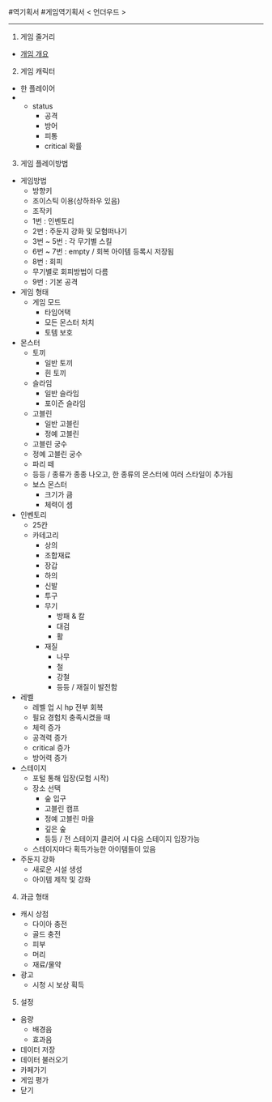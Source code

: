 #역기획서 #게임역기획서
< 언더우드 >

* * *
1. 게임 줄거리
 * [개임 개요](https://github.com/0inhae0/eight-color-bird/blob/master/%EC%96%B8%EB%8D%94%EC%9A%B0%EB%93%9C_%EA%B2%8C%EC%9E%84%EA%B0%9C%EC%9A%94.md)
 
2. 게임 캐릭터
* 한 플레이어
* 
  * status
    * 공격
    * 방어
    * 피통
    * critical 확률

3. 게임 플레이방법
* 게임방법
  * 방향키
   * 조이스틱 이용(상하좌우 있음)
  * 조작키
   * 1번 : 인벤토리
   * 2번 : 주둔지 강화 및 모험떠나기
   * 3번 ~ 5번 : 각 무기별 스킬
   * 6번 ~ 7번 : empty / 회복 아이템 등록시 저장됨
   * 8번 : 회피
    * 무기별로 회피방법이 다름
   * 9번 : 기본 공격
* 게임 형태
  * 게임 모드
    * 타임어택
    * 모든 몬스터 처치
    * 토템 보호
* 몬스터
  * 토끼
    * 일반 토끼
    * 흰 토끼
  * 슬라임
    * 일반 슬라임
    * 포이즌 슬라임
  * 고블린
    * 일반 고블린
    * 정예 고블린
  * 고블린 궁수
  * 정예 고블린 궁수
  * 파리 떼
  * 등등 / 종류가 종종 나오고, 한 종류의 몬스터에 여러 스타일이 추가됨
  * 보스 몬스터
    * 크기가 큼
    * 체력이 셈
* 인벤토리
  * 25칸
  * 카테고리
    * 상의
    * 조합재료
    * 장갑
    * 하의
    * 신발
    * 투구
    * 무기
      * 방패 & 칼
      * 대검
      * 활
    * 재질
      * 나무
      * 철
      * 강철
      * 등등 / 재질이 발전함
* 레벨
  * 레벨 업 시 hp 전부 회복
  * 필요 경험치 충족시켰을 때
  * 체력 증가
  * 공격력 증가
  * critical 증가
  * 방어력 증가
* 스테이지
  * 포털 통해 입장(모험 시작)
  * 장소 선택
    * 숲 입구
    * 고블린 캠프
    * 정예 고블린 마을
    * 깊은 숲
    * 등등 / 전 스테이지 클리어 시 다음 스테이지 입장가능
  * 스테이지마다 획득가능한 아이템들이 있음
* 주둔지 강화
  * 새로운 시설 생성
  * 아이템 제작 및 강화

4. 과금 형태
* 캐시 상점
  * 다이아 충전
  * 골드 충전
  * 피부
  * 머리
  * 재료/물약
* 광고
  * 시청 시 보상 획득

5. 설정
* 음량
  * 배경음
  * 효과음
* 데이터 저장
* 데이터 불러오기
* 카페가기
* 게임 평가
* 닫기
